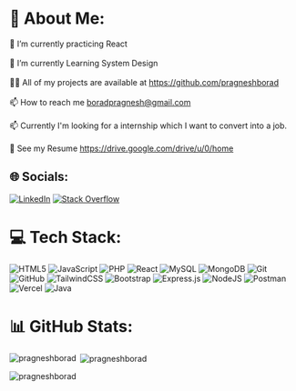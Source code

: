 # 💫 About Me:
🔭 I’m currently practicing React <br><br>🌱 I’m currently Learning System Design<br><br>👨‍💻 All of my projects are available at https://github.com/pragneshborad<br><br>📫 How to reach me boradpragnesh@gmail.com<br><br>📫 Currently I'm looking for a internship which I want to convert into a job.<br><br>📄 See my Resume https://drive.google.com/drive/u/0/home

## 🌐 Socials:
[![LinkedIn](https://img.shields.io/badge/LinkedIn-%230077B5.svg?logo=linkedin&logoColor=white)](https://www.linkedin.com/in/pragnesh-borad/) [![Stack Overflow](https://img.shields.io/badge/-Stackoverflow-FE7A16?logo=stack-overflow&logoColor=white)](https://stackoverflow.com/users/23160940/pragnesh-borad) 

# 💻 Tech Stack:
![HTML5](https://img.shields.io/badge/html5-%23E34F26.svg?style=for-the-badge&logo=html5&logoColor=white) 
![JavaScript](https://img.shields.io/badge/javascript-%23323330.svg?style=for-the-badge&logo=javascript&logoColor=%23F7DF1E) 
![PHP](https://img.shields.io/badge/php-%23777BB4.svg?style=for-the-badge&logo=php&logoColor=white) 
![React](https://img.shields.io/badge/react-%2320232a.svg?style=for-the-badge&logo=react&logoColor=%2361DAFB) 
![MySQL](https://img.shields.io/badge/mysql-4479A1.svg?style=for-the-badge&logo=mysql&logoColor=white) 
![MongoDB](https://img.shields.io/badge/MongoDB-%234ea94b.svg?style=for-the-badge&logo=mongodb&logoColor=white) 
![Git](https://img.shields.io/badge/git-%23F05033.svg?style=for-the-badge&logo=git&logoColor=white) 
![GitHub](https://img.shields.io/badge/github-%23121011.svg?style=for-the-badge&logo=github&logoColor=white) 
![TailwindCSS](https://img.shields.io/badge/tailwindcss-%2338B2AC.svg?style=for-the-badge&logo=tailwind-css&logoColor=white) 
![Bootstrap](https://img.shields.io/badge/bootstrap-%238511FA.svg?style=for-the-badge&logo=bootstrap&logoColor=white) 
![Express.js](https://img.shields.io/badge/express.js-%23404d59.svg?style=for-the-badge&logo=express&logoColor=%2361DAFB) 
![NodeJS](https://img.shields.io/badge/node.js-6DA55F?style=for-the-badge&logo=node.js&logoColor=white) 
![Postman](https://img.shields.io/badge/Postman-FF6C37?style=for-the-badge&logo=postman&logoColor=white) 
![Vercel](https://img.shields.io/badge/vercel-%23000000.svg?style=for-the-badge&logo=vercel&logoColor=white) 
![Java](https://img.shields.io/badge/java-%23ED8B00.svg?style=for-the-badge&logo=openjdk&logoColor=white) 

# 📊 GitHub Stats:

<p><img align="left" src="https://github-readme-stats.vercel.app/api/top-langs?username=pragneshborad&show_icons=true&locale=en&layout=compact" alt="pragneshborad" /></p>

<p>&nbsp;<img align="center" src="https://github-readme-stats.vercel.app/api?username=pragneshborad&show_icons=true&locale=en" alt="pragneshborad" /></p>

<p><img align="center" src="https://github-readme-streak-stats.herokuapp.com/?user=pragneshborad&" alt="pragneshborad" /></p>
